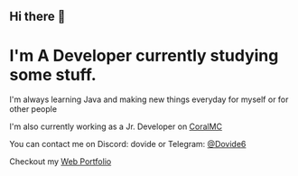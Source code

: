 ## Hi there 👋

# I'm A Developer currently studying some stuff.

I'm always learning Java and making new things everyday for myself or for other people

I'm also currently working as a Jr. Developer on [CoralMC](https://coralmc.it)

You can contact me on Discord: dovide
or Telegram: [@Dovide6](https://t.me/Dovide6)

Checkout my [Web Portfolio](https://dovide-portfolio.lovable.dev)

